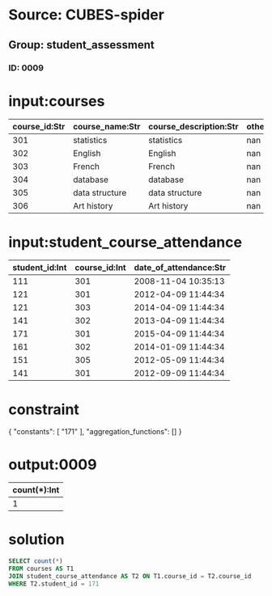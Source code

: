 # Source: CUBES-spider
## Group: student_assessment
### ID: 0009

# input:courses

| course_id:Str | course_name:Str | course_description:Str | other_details:Str |
|---|---|---|---|
| 301 | statistics | statistics | nan |
| 302 | English | English | nan |
| 303 | French | French | nan |
| 304 | database | database | nan |
| 305 | data structure | data structure | nan |
| 306 | Art history | Art history | nan |

# input:student_course_attendance

| student_id:Int | course_id:Int | date_of_attendance:Str |
|---|---|---|
| 111 | 301 | 2008-11-04 10:35:13 |
| 121 | 301 | 2012-04-09 11:44:34 |
| 121 | 303 | 2014-04-09 11:44:34 |
| 141 | 302 | 2013-04-09 11:44:34 |
| 171 | 301 | 2015-04-09 11:44:34 |
| 161 | 302 | 2014-01-09 11:44:34 |
| 151 | 305 | 2012-05-09 11:44:34 |
| 141 | 301 | 2012-09-09 11:44:34 |

# constraint

{
  "constants": [
    "171"
  ],
  "aggregation_functions": []
}

# output:0009

| count(*):Int |
|---|
| 1 |

# solution

```sql
SELECT count(*)
FROM courses AS T1
JOIN student_course_attendance AS T2 ON T1.course_id = T2.course_id
WHERE T2.student_id = 171
```
